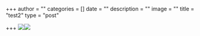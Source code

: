 +++
author = ""
categories = []
date = ""
description = ""
image = ""
title = "test2"
type = "post"

+++
![](/v1595595117/drop_backpack40_okkmle.jpg)![](/v1595595877/tesr_o4tfos.jpg)